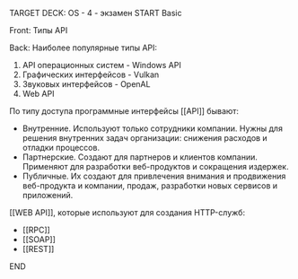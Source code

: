 TARGET DECK: OS - 4 - экзамен
START
Basic

Front: Типы API

Back: Наиболее популярные типы API:
1. API операционных систем - Windows API
2. Графических интерфейсов - Vulkan
3. Звуковых интерфейсов - OpenAL
4. Web API

По типу доступа программные интерфейсы [[API]] бывают:

-   Внутренние. Используют только сотрудники компании. Нужны для решения внутренних задач организации: снижения расходов и отладки процессов.
-   Партнерские. Создают для партнеров и клиентов компании. Применяют для разработки веб-продуктов и сокращения издержек.
-   Публичные. Их создают для привлечения внимания и продвижения веб-продукта и компании, продаж, разработки новых сервисов и приложений. 
    

[[WEB API]], которые используют для создания HTTP-служб:

-   [[RPC]] 
-   [[SOAP]] 
-   [[REST]] 
<!--ID: 1663487613232-->
END 